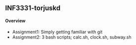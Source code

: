 ## INF3331-torjuskd
#### Overview
- Assignment1: Simply getting familiar with git
- Assignment2: 3 bash scripts; calc.sh, clock.sh, subway.sh